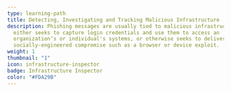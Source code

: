 ```yaml
---
type: learning-path
title: Detecting, Investigating and Tracking Malicious Infrastructure
description: Phishing messages are usually tied to malicious infrastructure that
  either seeks to capture login credentials and use them to access an
  organization’s or individual's systems, or otherwise seeks to deliver a
  socially-engineered compromise such as a browser or device exploit.
weight: 1
thumbnail: "1"
icon: infrastructure-inspector
badge: Infrastructure Inspector
color: "#FDA29B"
---
```

